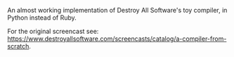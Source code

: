 An almost working implementation of Destroy All Software's toy compiler, 
in Python instead of Ruby. 

For the original screencast see: https://www.destroyallsoftware.com/screencasts/catalog/a-compiler-from-scratch. 

